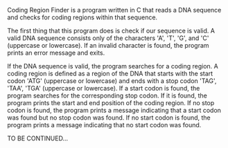 Coding Region Finder is a program written in C that reads a DNA sequence and checks for coding regions within that sequence. 

The first thing that this program does is check if our sequence is valid. A valid DNA sequence consists only of the characters 'A', 'T', 'G', and 'C' (uppercase or lowercase). If an invalid character is found, the program prints an error message and exits. 

If the DNA sequence is valid, the program searches for a coding region. A coding region is defined as a region of the DNA that starts with the start codon 'ATG' (uppercase or lowercase) and ends with a stop codon 'TAG', 'TAA', 'TGA' (uppercase or lowercase). If a start codon is found, the program searches for the corresponding stop codon. If it is found, the program prints the start and end position of the coding region. If no stop codon is found, the program prints a message indicating that a start codon was found but no stop codon was found. If no start codon is found, the program prints a message indicating that no start codon was found.

TO BE CONTINUED...
